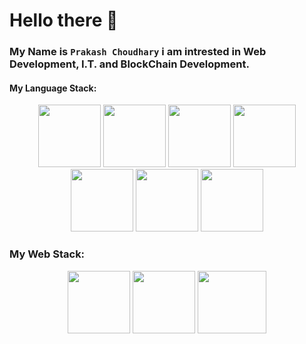 # Hello there 👋

### My Name is `Prakash Choudhary` i am intrested in Web Development, I.T. and BlockChain Development.

#### My Language Stack:

<div align="center">
  <img src="https://thelinuxpoint.github.io/cpp.svg" height="100px" width="100px"/>
  <img src="https://thelinuxpoint.github.io/rust.svg" height="100px" width="100px"/>
  <img src="https://thelinuxpoint.github.io/python.svg" height="100px" width="100px"/>
  <img src="https://thelinuxpoint.github.io/ruby.svg" height="100px" width="100px"/>
  <img src="https://thelinuxpoint.github.io/php.svg" height="100px" width="100px"/>
  <img src="https://thelinuxpoint.github.io/js.svg" height="100px" width="100px"/>
  <img src="https://thelinuxpoint.github.io/java.svg" height="100px" width="100px"/>
</div>

### My Web Stack:
<div align="center">
  <img src="https://thelinuxpoint.github.io/laravel.svg" height="100px" width="100px"/>
  <img src="https://thelinuxpoint.github.io/logo192.png" height="100px" width="100px"/>
  <img src="https://thelinuxpoint.github.io/rails.png" height="100px" width="110px"/>
</div>

